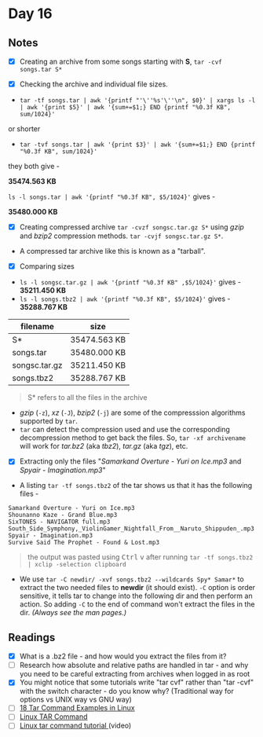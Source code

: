 # Day 16

## Notes

- [x] Creating an archive from some songs starting with **S**, `tar -cvf songs.tar S*`
- [x] Checking the archive and individual file sizes.
 

- `tar -tf songs.tar | awk '{printf "'\''%s'\''\n", $0}' | xargs ls -l | awk '{print $5}' | awk '{sum+=$1;} END {printf "%0.3f KB", sum/1024}'`

or shorter

- `tar -tvf songs.tar | awk '{print $3}' | awk '{sum+=$1;} END {printf "%0.3f KB", sum/1024}'`

they both give - 

**35474.563 KB**

`ls -l songs.tar | awk '{printf "%0.3f KB", $5/1024}'` gives - 

**35480.000 KB**

- [x] Creating compressed archive `tar -cvzf songsc.tar.gz S*` using *gzip* and *bzip2* compression methods. `tar -cvjf songsc.tar.gz S*`.

- A compressed tar archive like this is known as a "tarball".

- [x] Comparing sizes
- `ls -l songsc.tar.gz | awk '{printf "%0.3f KB" ,$5/1024}'` gives -  
**35211.450 KB**
- `ls -l songs.tbz2 | awk '{printf "%0.3f KB", $5/1024}'` gives - **35288.767 KB**


| filename      |     size     |
|---------------|:------------:|
| S*            | 35474.563 KB |
| songs.tar     | 35480.000 KB |
| songsc.tar.gz | 35211.450 KB |
| songs.tbz2    | 35288.767 KB |

> S* refers to all the files in the archive

- *gzip* (`-z`), *xz* (`-J`), *bzip2* (`-j`) are some of the compresssion algorithms supported by `tar`.
- `tar` can detect the compression used and use the corresponding decompression method to get back the files. So, `tar -xf archivename` will work for *tar.bz2* (aka *tbz2*), *tar.gz* (aka *tgz*), etc.

- [x] Extracting only the files "*Samarkand Overture - Yuri on Ice.mp3* and *Spyair - Imagination.mp3*"

- A listing `tar -tf songs.tbz2` of the tar shows us that it has the following files - 

```text 
Samarkand Overture - Yuri on Ice.mp3
Shounanno Kaze - Grand Blue.mp3
SixTONES - NAVIGATOR full.mp3
South_Side_Symphony,_ViolinGamer_Nightfall_From__Naruto_Shippuden_.mp3
Spyair - Imagination.mp3
Survive Said The Prophet - Found & Lost.mp3
```
> the output was pasted using <kbd>Ctrl</kbd> <kbd>v</kbd> after running `tar -tf songs.tbz2 | xclip -selection clipboard`


- We use `tar -C newdir/ -xvf songs.tbz2 --wildcards Spy* Samar*` to extract the two needed files to **newdir** (it should exist). `-C` option is order sensitive, it tells tar to change into the following dir and then perform an action. So adding `-C` to the end of command won't extract the files in the dir. *(Always see the man pages.)*


## Readings

- [x] What is a .bz2 file - and how would you extract the files from it?
- [ ] Research how absolute and relative paths are handled in tar - and why you need to be careful extracting from archives when logged in as root
- [x] You might notice that some tutorials write "tar cvf" rather than "tar -cvf" with the switch character - do you know why? (Traditional way for options vs UNIX way vs GNU way)
- [ ] [18 Tar Command Examples in Linux ](https://www.tecmint.com/18-tar-command-examples-in-linux/)
- [ ] [Linux TAR Command ](http://linuxbasiccommands.wordpress.com/2008/04/04/linux-tar-command/)
- [ ] [Linux tar command tutorial ](https://www.youtube.com/watch?v=CUdwDEKlDrw) (video)